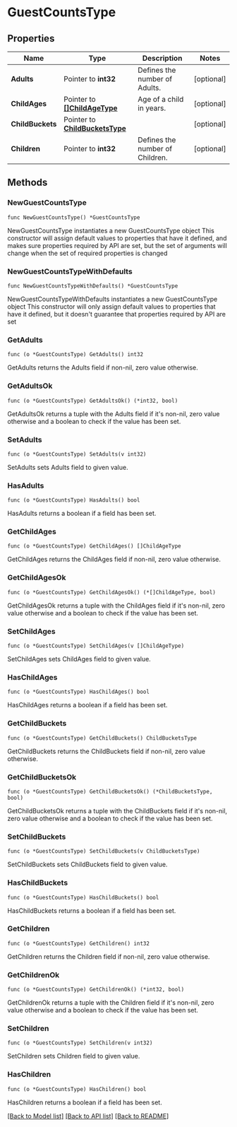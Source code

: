 # GuestCountsType

## Properties

Name | Type | Description | Notes
------------ | ------------- | ------------- | -------------
**Adults** | Pointer to **int32** | Defines the number of Adults. | [optional] 
**ChildAges** | Pointer to [**[]ChildAgeType**](ChildAgeType.md) | Age of a child in years. | [optional] 
**ChildBuckets** | Pointer to [**ChildBucketsType**](ChildBucketsType.md) |  | [optional] 
**Children** | Pointer to **int32** | Defines the number of Children. | [optional] 

## Methods

### NewGuestCountsType

`func NewGuestCountsType() *GuestCountsType`

NewGuestCountsType instantiates a new GuestCountsType object
This constructor will assign default values to properties that have it defined,
and makes sure properties required by API are set, but the set of arguments
will change when the set of required properties is changed

### NewGuestCountsTypeWithDefaults

`func NewGuestCountsTypeWithDefaults() *GuestCountsType`

NewGuestCountsTypeWithDefaults instantiates a new GuestCountsType object
This constructor will only assign default values to properties that have it defined,
but it doesn't guarantee that properties required by API are set

### GetAdults

`func (o *GuestCountsType) GetAdults() int32`

GetAdults returns the Adults field if non-nil, zero value otherwise.

### GetAdultsOk

`func (o *GuestCountsType) GetAdultsOk() (*int32, bool)`

GetAdultsOk returns a tuple with the Adults field if it's non-nil, zero value otherwise
and a boolean to check if the value has been set.

### SetAdults

`func (o *GuestCountsType) SetAdults(v int32)`

SetAdults sets Adults field to given value.

### HasAdults

`func (o *GuestCountsType) HasAdults() bool`

HasAdults returns a boolean if a field has been set.

### GetChildAges

`func (o *GuestCountsType) GetChildAges() []ChildAgeType`

GetChildAges returns the ChildAges field if non-nil, zero value otherwise.

### GetChildAgesOk

`func (o *GuestCountsType) GetChildAgesOk() (*[]ChildAgeType, bool)`

GetChildAgesOk returns a tuple with the ChildAges field if it's non-nil, zero value otherwise
and a boolean to check if the value has been set.

### SetChildAges

`func (o *GuestCountsType) SetChildAges(v []ChildAgeType)`

SetChildAges sets ChildAges field to given value.

### HasChildAges

`func (o *GuestCountsType) HasChildAges() bool`

HasChildAges returns a boolean if a field has been set.

### GetChildBuckets

`func (o *GuestCountsType) GetChildBuckets() ChildBucketsType`

GetChildBuckets returns the ChildBuckets field if non-nil, zero value otherwise.

### GetChildBucketsOk

`func (o *GuestCountsType) GetChildBucketsOk() (*ChildBucketsType, bool)`

GetChildBucketsOk returns a tuple with the ChildBuckets field if it's non-nil, zero value otherwise
and a boolean to check if the value has been set.

### SetChildBuckets

`func (o *GuestCountsType) SetChildBuckets(v ChildBucketsType)`

SetChildBuckets sets ChildBuckets field to given value.

### HasChildBuckets

`func (o *GuestCountsType) HasChildBuckets() bool`

HasChildBuckets returns a boolean if a field has been set.

### GetChildren

`func (o *GuestCountsType) GetChildren() int32`

GetChildren returns the Children field if non-nil, zero value otherwise.

### GetChildrenOk

`func (o *GuestCountsType) GetChildrenOk() (*int32, bool)`

GetChildrenOk returns a tuple with the Children field if it's non-nil, zero value otherwise
and a boolean to check if the value has been set.

### SetChildren

`func (o *GuestCountsType) SetChildren(v int32)`

SetChildren sets Children field to given value.

### HasChildren

`func (o *GuestCountsType) HasChildren() bool`

HasChildren returns a boolean if a field has been set.


[[Back to Model list]](../README.md#documentation-for-models) [[Back to API list]](../README.md#documentation-for-api-endpoints) [[Back to README]](../README.md)


